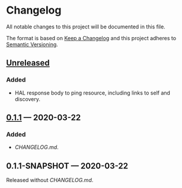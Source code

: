 # Changelog

All notable changes to this project will be documented in this file.

The format is based on [Keep a Changelog](http://keepachangelog.com)
and this project adheres to 
[Semantic Versioning](http://semver.org/spec/v2.0.0.html).


## [Unreleased]
### Added
- HAL response body to ping resource, including links to self and discovery.

## [0.1.1] — 2020-03-22
### Added
- _CHANGELOG.md_.

## 0.1.1-SNAPSHOT — 2020-03-22
Released without _CHANGELOG.md_.


[0.1.1]: https://github.com/logicblocks/liberator-hal.ping-resource/compare/0.1.1-SNAPSHOT...0.1.1
[Unreleased]: https://github.com/logicblocks/liberator-hal.ping-resource/compare/0.1.1...HEAD
